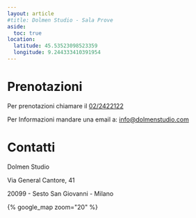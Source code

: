 ```yaml
---
layout: article
#title: Dolmen Studio - Sala Prove
aside:
  toc: true
location:
  latitude: 45.53523098523359
  longitude: 9.244333410391954
---
```


# Prenotazioni

Per prenotazioni chiamare il
[02/2422122](tel:0039022422122)

Per Informazioni mandare una email a:
[info@dolmenstudio.com](mailto:info@dolmenstudio.com)

# Contatti

Dolmen Studio

Via General Cantore, 41

20099 - Sesto San Giovanni - Milano

{% google_map zoom="20" %}
